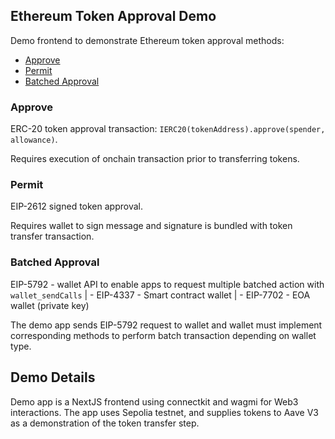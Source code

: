 ## Ethereum Token Approval Demo

Demo frontend to demonstrate Ethereum token approval methods:

- [Approve](#approve)
- [Permit](#permit)
- [Batched Approval](#batched-approval)

### Approve

ERC-20 token approval transaction: `IERC20(tokenAddress).approve(spender, allowance)`.

Requires execution of onchain transaction prior to transferring tokens.

### Permit

EIP-2612 signed token approval.

Requires wallet to sign message and signature is bundled with token transfer transaction.

### Batched Approval

EIP-5792 - wallet API to enable apps to request multiple batched action with `wallet_sendCalls`
| - EIP-4337 - Smart contract wallet
| - EIP-7702 - EOA wallet (private key)

The demo app sends EIP-5792 request to wallet and wallet must implement corresponding methods to perform batch transaction depending on wallet type.

## Demo Details

Demo app is a NextJS frontend using connectkit and wagmi for Web3 interactions. The app uses Sepolia testnet, and supplies tokens to Aave V3 as a demonstration of the token transfer step.
